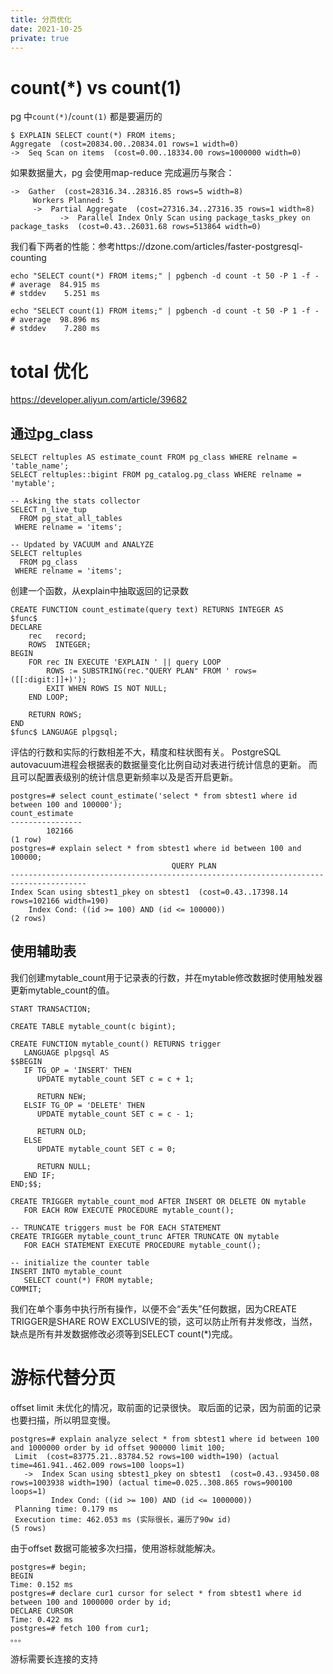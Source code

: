 ```yaml
---
title: 分页优化
date: 2021-10-25
private: true
---
```

# count(*) vs count(1)
pg 中`count(*)`/`count(1)` 都是要遍历的

    $ EXPLAIN SELECT count(*) FROM items;
    Aggregate  (cost=20834.00..20834.01 rows=1 width=0)
    ->  Seq Scan on items  (cost=0.00..18334.00 rows=1000000 width=0)

如果数据量大，pg 会使用map-reduce 完成遍历与聚合：

    ->  Gather  (cost=28316.34..28316.85 rows=5 width=8)
         Workers Planned: 5
         ->  Partial Aggregate  (cost=27316.34..27316.35 rows=1 width=8)
               ->  Parallel Index Only Scan using package_tasks_pkey on package_tasks  (cost=0.43..26031.68 rows=513864 width=0)

我们看下两者的性能：参考https://dzone.com/articles/faster-postgresql-counting

    echo "SELECT count(*) FROM items;" | pgbench -d count -t 50 -P 1 -f -
    # average  84.915 ms
    # stddev    5.251 ms

    echo "SELECT count(1) FROM items;" | pgbench -d count -t 50 -P 1 -f -
    # average  98.896 ms
    # stddev    7.280 ms

# total 优化
https://developer.aliyun.com/article/39682

## 通过pg_class
    SELECT reltuples AS estimate_count FROM pg_class WHERE relname = 'table_name';
    SELECT reltuples::bigint FROM pg_catalog.pg_class WHERE relname = 'mytable';

    -- Asking the stats collector
    SELECT n_live_tup
      FROM pg_stat_all_tables
     WHERE relname = 'items';
    
    -- Updated by VACUUM and ANALYZE
    SELECT reltuples
      FROM pg_class
     WHERE relname = 'items';

创建一个函数，从explain中抽取返回的记录数

    CREATE FUNCTION count_estimate(query text) RETURNS INTEGER AS
    $func$
    DECLARE
        rec   record;
        ROWS  INTEGER;
    BEGIN
        FOR rec IN EXECUTE 'EXPLAIN ' || query LOOP
            ROWS := SUBSTRING(rec."QUERY PLAN" FROM ' rows=([[:digit:]]+)');
            EXIT WHEN ROWS IS NOT NULL;
        END LOOP;
    
        RETURN ROWS;
    END
    $func$ LANGUAGE plpgsql;

评估的行数和实际的行数相差不大，精度和柱状图有关。
PostgreSQL autovacuum进程会根据表的数据量变化比例自动对表进行统计信息的更新。
而且可以配置表级别的统计信息更新频率以及是否开启更新。

    postgres=# select count_estimate('select * from sbtest1 where id between 100 and 100000');
    count_estimate 
    ----------------
            102166
    (1 row)
    postgres=# explain select * from sbtest1 where id between 100 and 100000;
                                        QUERY PLAN                                       
    ---------------------------------------------------------------------------------------
    Index Scan using sbtest1_pkey on sbtest1  (cost=0.43..17398.14 rows=102166 width=190)
        Index Cond: ((id >= 100) AND (id <= 100000))
    (2 rows)

## 使用辅助表
我们创建mytable_count用于记录表的行数，并在mytable修改数据时使用触发器更新mytable_count的值。

    START TRANSACTION;
    
    CREATE TABLE mytable_count(c bigint);
    
    CREATE FUNCTION mytable_count() RETURNS trigger
       LANGUAGE plpgsql AS
    $$BEGIN
       IF TG_OP = 'INSERT' THEN
          UPDATE mytable_count SET c = c + 1;
    
          RETURN NEW;
       ELSIF TG_OP = 'DELETE' THEN
          UPDATE mytable_count SET c = c - 1;
    
          RETURN OLD;
       ELSE
          UPDATE mytable_count SET c = 0;
    
          RETURN NULL;
       END IF;
    END;$$;
    
    CREATE TRIGGER mytable_count_mod AFTER INSERT OR DELETE ON mytable
       FOR EACH ROW EXECUTE PROCEDURE mytable_count();
    
    -- TRUNCATE triggers must be FOR EACH STATEMENT
    CREATE TRIGGER mytable_count_trunc AFTER TRUNCATE ON mytable
       FOR EACH STATEMENT EXECUTE PROCEDURE mytable_count();
    
    -- initialize the counter table
    INSERT INTO mytable_count
       SELECT count(*) FROM mytable;
    COMMIT;

我们在单个事务中执行所有操作，以便不会“丢失”任何数据，因为CREATE TRIGGER是SHARE ROW EXCLUSIVE的锁，这可以防止所有并发修改，当然，缺点是所有并发数据修改必须等到SELECT count(*)完成。

# 游标代替分页
offset limit 未优化的情况，取前面的记录很快。 取后面的记录，因为前面的记录也要扫描，所以明显变慢。

    postgres=# explain analyze select * from sbtest1 where id between 100 and 1000000 order by id offset 900000 limit 100;
     Limit  (cost=83775.21..83784.52 rows=100 width=190) (actual time=461.941..462.009 rows=100 loops=1)
       ->  Index Scan using sbtest1_pkey on sbtest1  (cost=0.43..93450.08 rows=1003938 width=190) (actual time=0.025..308.865 rows=900100 loops=1)
             Index Cond: ((id >= 100) AND (id <= 1000000))
     Planning time: 0.179 ms
     Execution time: 462.053 ms (实际很长，遍历了90w id)
    (5 rows)

由于offset 数据可能被多次扫描，使用游标就能解决。

    postgres=# begin;
    BEGIN
    Time: 0.152 ms
    postgres=# declare cur1 cursor for select * from sbtest1 where id between 100 and 1000000 order by id;
    DECLARE CURSOR
    Time: 0.422 ms
    postgres=# fetch 100 from cur1;
    。。。

游标需要长连接的支持